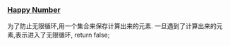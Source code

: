 ### [Happy Number](https://leetcode.com/problems/happy-number/description/)

为了防止无限循环,用一个集合来保存计算出来的元素.
一旦遇到了计算出来的元素,表示进入了无限循环, return false;
